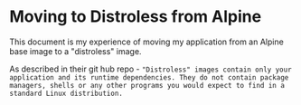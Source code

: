 # Moving to Distroless from Alpine

This document is my experience of moving my application from an Alpine base image to a "distroless" image. 

As described in their git hub repo - `"Distroless" images contain only your application and its runtime dependencies. They do not contain package managers, shells or any other programs you would expect to find in a standard Linux distribution. `
<!--stackedit_data:
eyJoaXN0b3J5IjpbMTY3NjM1MzM4NF19
-->